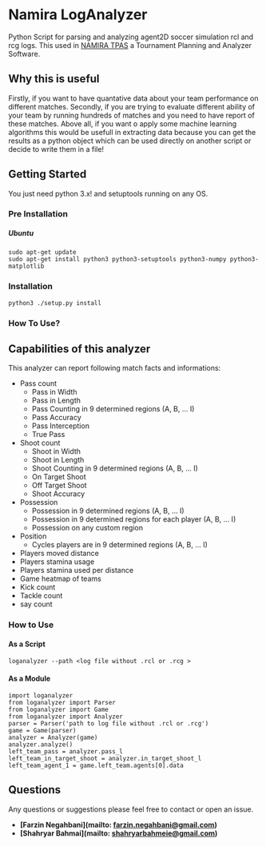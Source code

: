 # Namira LogAnalyzer
Python Script for parsing and analyzing agent2D soccer simulation rcl and rcg logs. This used in [NAMIRA TPAS](https://github.com/Farzin-Negahbani/Namira_TPAS)
a Tournament Planning and Analyzer Software.
## Why this is useful
Firstly, if you want to have quantative data about your team performance on different matches. Secondly, if you are trying to evaluate different ability of your team by running hundreds of matches and you need to have report of these matches. Above all, if you want o apply some machine learning algorithms this would be usefull in extracting data because you can get the results as a python object which can be used directly on another script or decide to write them in a file! 

## Getting Started

You just need python 3.x! and setuptools running on any OS.
### Pre Installation
##### Ubuntu
    sudo apt-get update
    sudo apt-get install python3 python3-setuptools python3-numpy python3-matplotlib
### Installation
    python3 ./setup.py install
<!-- ### Uninstallation
    python ./setup.py uninstall -->
### How To Use?
## Capabilities of this analyzer

This analyzer can report following match facts and informations:
- Pass count
  - Pass in Width 
  - Pass in Length
  - Pass Counting in 9 determined regions (A, B, ... I)
  - Pass Accuracy 
  - Pass Interception
  - True Pass 
- Shoot count
  - Shoot in Width 
  - Shoot in Length
  - Shoot Counting in 9 determined regions (A, B, ... I)
  - On Target Shoot
  - Off Target Shoot
  - Shoot Accuracy 
- Possession 
  - Possession in 9 determined regions (A, B, ... I)
  - Possession in 9 determined regions for each player (A, B, ... I)
  - Possession on any custom region
- Position 
  - Cycles players are in 9 determined regions (A, B, ... I)
- Players moved distance
- Players stamina usage
- Players stamina used per distance
- Game heatmap of teams
- Kick count
- Tackle count
- say count
### How to Use
#### As a Script
    loganalyzer --path <log file without .rcl or .rcg >
#### As a Module
    import loganalyzer
    from loganalyzer import Parser
    from loganalyzer import Game
    from loganalyzer import Analyzer
    parser = Parser('path to log file without .rcl or .rcg')
    game = Game(parser)
    analyzer = Analyzer(game)
    analyzer.analyze()
    left_team_pass = analyzer.pass_l 
    left_team_in_target_shoot = analyzer.in_target_shoot_l 
    left_team_agent_1 = game.left_team.agents[0].data 
## Questions
Any questions or suggestions please feel free to contact or open an issue.
* **[Farzin Negahbani](mailto: farzin.negahbani@gmail.com)** 
* **[Shahryar Bahmai](mailto: shahryarbahmeie@gmail.com)**  
